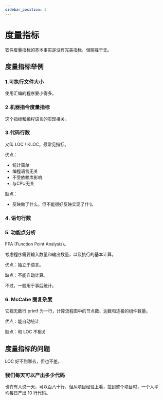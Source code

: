 ```yaml
---
sidebar_position: 3
---
```


# 度量指标

软件度量指标的基本事实是没有完美指标，但聊胜于无。

## 度量指标举例

### 1.可执行文件大小

使用汇编的程序要小得多。

### 2.机器指令度量指标

这个指标和编程语言的实现相关。

### 3.代码行数

又叫 LOC / KLOC，最常见指标。

优点：

- 统计简单
- 编程语言无关
- 不受依赖库影响
- 与CPU无关

缺点：

- 反映做了什么，但不能很好反映实现了什么

### 4. 语句行数

### 5. 功能点分析

FPA (Function Point Analysis)。

考虑程序需要输入数量和输出数量，以及执行的基本计算。

优点：独立于语言。

缺点：不能自动计算。

不过，一般用于事后统计。

### 6. McCabe 圈复杂度

它视无数行 printf 为一行，计算流程图中的节点数、边数和连接的组件数量。

优点：能自动统计

缺点：和 LOC 不相关

## 度量指标的问题

LOC 好不到哪去，但也不差。

### 我们每天可以产出多少代码

也许有人说一天，可以百八十行，但从项目经验上看，拉到整个项目时，一个人平均每日产出 10 行代码。


